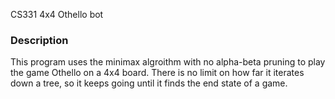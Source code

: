 CS331 4x4 Othello bot

### Description

This program uses the minimax algroithm with no alpha-beta pruning to play the game Othello on a 4x4 board. There is no limit on how far it iterates down a tree, so it keeps going until it finds the end state of a game.
